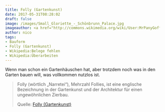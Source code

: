 ```yaml
---
title: Folly (Gartenkunst)
date: 2017-05-31T08:28:02
draft: false
image: /images/Small_Gloriette_-_Schönbrunn_Palace.jpg
imageauthor: <a href="http://commons.wikimedia.org/wiki/User:MrPanyGoff" title="User:MrPanyGoff">MrPanyGoff</a>
author: nico
tags:
- Bauform
- Folly (Gartenkunst)
- Wikipedia:Belege fehlen
- Wikipedia:Überarbeiten
---
```


Wenn man schon ein Gartenhäuschen hat, aber trotzdem noch was in den Garten bauen will, was vollkommen nutzlos ist.

> Folly (wörtlich „Narretei“), Mehrzahl Follies, ist eine englische Bezeichnung
> in der Gartenkunst und der Architektur für einen ungewöhnlichen Zierbau.
>
> Quelle: [Folly (Gartenkunst)](https://de.wikipedia.org/wiki/Folly_(Gartenkunst))